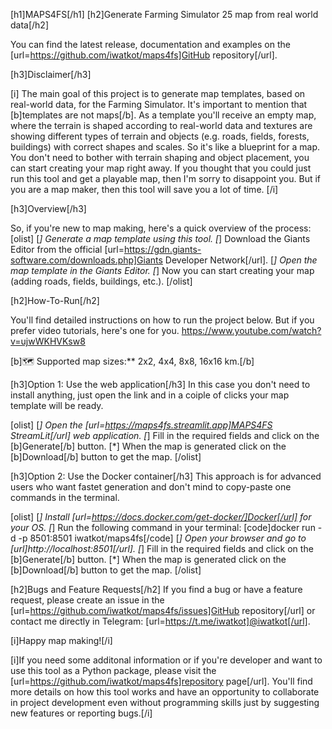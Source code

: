 [h1]MAPS4FS[/h1]
[h2]Generate Farming Simulator 25 map from real world data[/h2]

You can find the latest release, documentation and examples on the [url=https://github.com/iwatkot/maps4fs]GitHub repository[/url].

[h3]Disclaimer[/h3]

[i]
The main goal of this project is to generate map templates, based on real-world data, for the Farming Simulator. It's important to mention that [b]templates are not maps[/b]. As a template you'll receive an empty map, where the terrain is shaped according to real-world data and textures are showing different types of terrain and objects (e.g. roads, fields, forests, buildings) with correct shapes and scales. So it's like a blueprint for a map. You don't need to bother with terrain shaping and object placement, you can start creating your map right away. If you thought that you could just run this tool and get a playable map, then I'm sorry to disappoint you. But if you are a map maker, then this tool will save you a lot of time.
[/i]


[h3]Overview[/h3]

So, if you're new to map making, here's a quick overview of the process:
[olist]
[*] Generate a map template using this tool.
[*] Download the Giants Editor from the official [url=https://gdn.giants-software.com/downloads.php]Giants Developer Network[/url].
[*] Open the map template in the Giants Editor.
[*] Now you can start creating your map (adding roads, fields, buildings, etc.).
[/olist]

[h2]How-To-Run[/h2]

You'll find detailed instructions on how to run the project below. But if you prefer video tutorials, here's one for you.
https://www.youtube.com/watch?v=ujwWKHVKsw8

[b]🗺️ Supported map sizes:** 2x2, 4x4, 8x8, 16x16 km.[/b]

[h3]Option 1: Use the web application[/h3]
In this case you don't need to install anything, just open the link and in a coiple of clicks your map template will be ready.

[olist]
[*] Open the [url=https://maps4fs.streamlit.app]MAPS4FS StreamLit[/url] web application.
[*] Fill in the required fields and click on the [b]Generate[/b] button.
[*] When the map is generated click on the [b]Download[/b] button to get the map.
[/olist]

[h3]Option 2: Use the Docker container[/h3]
This approach is for advanced users who want fastet generation and don't mind to copy-paste one commands in the terminal.

[olist]
[*] Install [url=https://docs.docker.com/get-docker/]Docker[/url] for your OS.
[*] Run the following command in your terminal: [code]docker run -d -p 8501:8501 iwatkot/maps4fs[/code]
[*] Open your browser and go to [url]http://localhost:8501[/url].
[*] Fill in the required fields and click on the [b]Generate[/b] button.
[*] When the map is generated click on the [b]Download[/b] button to get the map.
[/olist]

[h2]Bugs and Feature Requests[/h2]
If you find a bug or have a feature request, please create an issue in the [url=https://github.com/iwatkot/maps4fs/issues]GitHub repository[/url] or contact me directly in Telegram: [url=https://t.me/iwatkot]@iwatkot[/url].

[i]Happy map making![/i]

[i]If you need some additonal information or if you're developer and want to use this tool as a Python package, please visit the [url=https://github.com/iwatkot/maps4fs]repository page[/url]. You'll find more details on how this tool works and have an opportunity to collaborate in project development even without programming skills just by suggesting new features or reporting bugs.[/i]